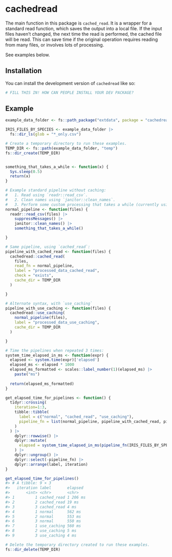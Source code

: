 
<!-- README.md is generated from README.Rmd. Please edit that file -->

# cachedread

<!-- badges: start -->
<!-- badges: end -->

The main function in this package is `cached_read`. It is a wrapper for
a standard read function, which saves the output into a local file. If
the input files haven’t changed, the next time the read is performed,
the cached file will be read. This can save time if the original
operation requires reading from many files, or involves lots of
processing.

See examples below.

## Installation

You can install the development version of `cachedread` like so:

``` r
# FILL THIS IN! HOW CAN PEOPLE INSTALL YOUR DEV PACKAGE?
```

## Example

``` r
example_data_folder <- fs::path_package("extdata", package = "cachedread")

IRIS_FILES_BY_SPECIES <- example_data_folder |>
  fs::dir_ls(glob = "*_only.csv")

# Create a temporary directory to run these examples.
TEMP_DIR <- fs::path(example_data_folder, "temp")
fs::dir_create(TEMP_DIR)


something_that_takes_a_while <- function(x) {
  Sys.sleep(0.5)
  return(x)
}

# Example standard pipeline without caching: 
#   1. Read using `readr::read_csv`.  
#   2. Clean names using `janitor::clean_names`.
#   3. Perform some custom processing that takes a while (currently using sleep as an example).
normal_pipeline <- function(files) {
  readr::read_csv(files) |>
    suppressMessages() |>
    janitor::clean_names() |>
    something_that_takes_a_while()

}

# Same pipeline, using `cached_read`:
pipeline_with_cached_read <- function(files) {
  cachedread::cached_read(
    files, 
    read_fn = normal_pipeline, 
    label = "processed_data_cached_read",
    check = "exists",
    cache_dir = TEMP_DIR
  )

}

# Alternate syntax, with `use_caching`
pipeline_with_use_caching <- function(files) {
  cachedread::use_caching(
    normal_pipeline(files), 
    label = "processed_data_use_caching",
    cache_dir = TEMP_DIR
  )

}

# Time the pipelines when repeated 3 times:
system_time_elapsed_in_ms <- function(expr) {
  elapsed <- system.time(expr)['elapsed']
  elapsed_ms <- elapsed * 1000
  elapsed_ms_formatted <- scales::label_number(1)(elapsed_ms) |>
    paste("ms")
  
  return(elapsed_ms_formatted)
}

get_elapsed_time_for_pipelines <- function() {
  tidyr::crossing(
    iteration=1:3, 
    tibble::tibble(
      label = c("normal", "cached_read", "use_caching"),
      pipeline_fn = list(normal_pipeline, pipeline_with_cached_read, pipeline_with_use_caching)
    )
  ) |>
    dplyr::rowwise() |>
    dplyr::mutate(
      elapsed = system_time_elapsed_in_ms(pipeline_fn(IRIS_FILES_BY_SPECIES))
    ) |>
    dplyr::ungroup() |>
    dplyr::select(-pipeline_fn) |>
    dplyr::arrange(label, iteration)
}

get_elapsed_time_for_pipelines()
#> # A tibble: 9 × 3
#>   iteration label       elapsed 
#>       <int> <chr>       <chr>   
#> 1         1 cached_read 1 206 ms
#> 2         2 cached_read 19 ms   
#> 3         3 cached_read 4 ms    
#> 4         1 normal      562 ms  
#> 5         2 normal      553 ms  
#> 6         3 normal      550 ms  
#> 7         1 use_caching 560 ms  
#> 8         2 use_caching 5 ms    
#> 9         3 use_caching 4 ms

# Delete the temporary directory created to run these examples.
fs::dir_delete(TEMP_DIR)
  
```
